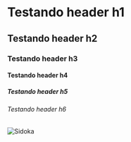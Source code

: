 # Testando header h1
## Testando header h2
### Testando header h3
#### Testando header h4
##### Testando header h5
###### Testando header h6

![Sidoka](https://rollingstone.com.br/media/_versions/sidoka_-_divulgacao_widelg.png)
